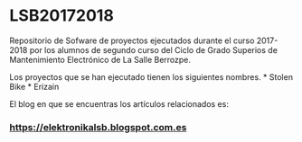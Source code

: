 # LSB20172018

Repositorio de Sofware de proyectos ejecutados durante el curso 2017-2018 por los alumnos de segundo curso del Ciclo de Grado Superios de Mantenimiento Electrónico de La Salle Berrozpe. 

Los proyectos que se han ejecutado tienen los siguientes nombres.
      * Stolen Bike
      * Erizain

El blog en que se encuentras los artículos relacionados es: 
### https://elektronikalsb.blogspot.com.es
